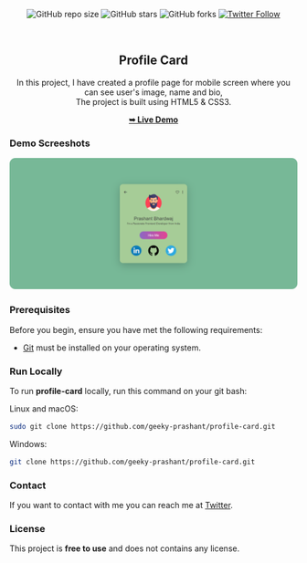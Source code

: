 <div align="center">
  
  ![GitHub repo size](https://img.shields.io/github/repo-size/geeky-prashant/profile-card)
  ![GitHub stars](https://img.shields.io/github/stars/geeky-prashant/profile-card?style=social)
  ![GitHub forks](https://img.shields.io/github/forks/geeky-prashant/profile-card?style=social)
  [![Twitter Follow](https://img.shields.io/twitter/follow/geekyprashant?style=social)](https://twitter.com/intent/follow?screen_name=geekyprashant)
 
  <br />

  <h2 align="center">Profile Card</h2>

  In this project, I have created a profile page for mobile screen where you can see user's image, name and bio, <br />The project is built using HTML5 & CSS3.

  <a href="https://geeky-prashant.github.io/profile-card/"><strong>➥ Live Demo</strong></a>

</div>

### Demo Screeshots

![Profile Card Desktop Demo](./readme-images/Profile-Card.png "Desktop Demo")

### Prerequisites

Before you begin, ensure you have met the following requirements:

* [Git](https://git-scm.com/downloads "Download Git") must be installed on your operating system.

### Run Locally

To run **profile-card** locally, run this command on your git bash:

Linux and macOS:

```bash
sudo git clone https://github.com/geeky-prashant/profile-card.git
```

Windows:

```bash
git clone https://github.com/geeky-prashant/profile-card.git
```

### Contact

If you want to contact with me you can reach me at [Twitter](https://www.twitter.com/geekyprashant).

### License

This project is **free to use** and does not contains any license.

